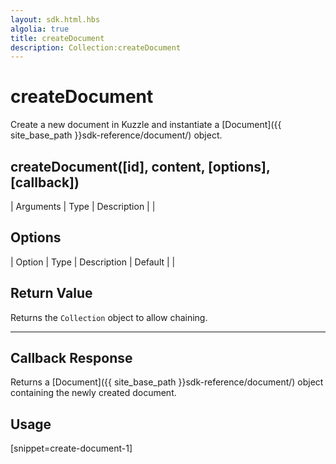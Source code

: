 ```yaml
---
layout: sdk.html.hbs
algolia: true
title: createDocument
description: Collection:createDocument
---
```


  

# createDocument
Create a new document in Kuzzle and instantiate a [Document]({{ site_base_path }}sdk-reference/document/) object.


## createDocument([id], content, [options], [callback])

| Arguments | Type | Description |
|
## Options

| Option | Type | Description | Default |
|
## Return Value

Returns the `Collection` object to allow chaining.

---

## Callback Response

Returns a [Document]({{ site_base_path }}sdk-reference/document/) object containing the newly created document.

## Usage

[snippet=create-document-1]
